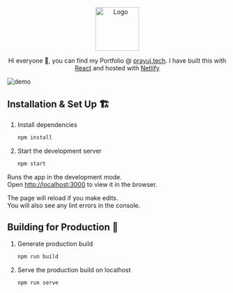 <div align="center">
  <img alt="Logo" src="https://user-images.githubusercontent.com/30574783/116805808-742b7e80-ab46-11eb-8a91-8669a1c42309.png" width="100" />
</div>

<p align="center">
  Hi everyone 👋, you can find my Portfolio @ <a href="https://prayuj.tech">prayuj.tech</a>. I have built this with <a href="https://reactjs.org/">React</a> and hosted with <a href="https://www.netlify.com/">Netlify</a>
</p>

![demo](https://user-images.githubusercontent.com/30574783/116805920-514d9a00-ab47-11eb-9588-94458dc3956e.png)

## Installation & Set Up 🏗️ 

1. Install dependencies

   ```sh
   npm install
   ```

2. Start the development server

   ```sh
   npm start
   ```
Runs the app in the development mode.\
Open [http://localhost:3000](http://localhost:3000) to view it in the browser.

The page will reload if you make edits.\
You will also see any lint errors in the console.

## Building for Production 🚀

1. Generate production build

   ```sh
   npm run build
   ```

1. Serve the production build on localhost

   ```sh
   npm run serve
   ```
